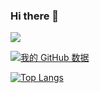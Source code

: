 ### Hi there 👋
![](https://pic.imgdb.cn/item/61991d2a2ab3f51d91af5b92.jpg)


[![我的 GitHub 数据](https://github-readme-stats.vercel.app/api?username=hello-github-ui&show_icons=true&theme=gruvbox&bg_color=DEG,COLOR1,COLOR2,COLOR3...COLOR10)]()

[![Top Langs](https://github-readme-stats.vercel.app/api/top-langs/?username=hello-github-ui&layout=compact)](https://github.com/anuraghazra/github-readme-stats)


